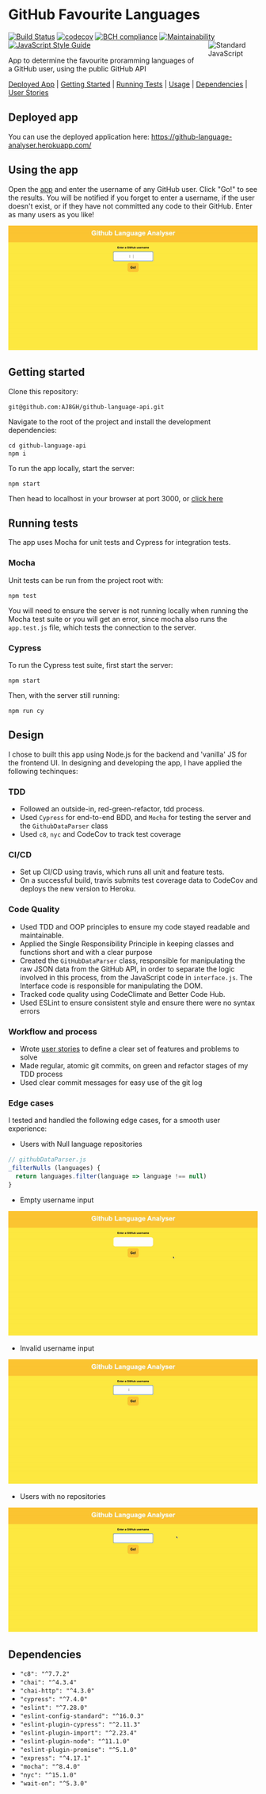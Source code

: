 # GitHub Favourite Languages

[![Build Status](https://travis-ci.com/AJ8GH/github-language-api.svg?branch=main)](https://travis-ci.com/AJ8GH/github-language-api)
[![codecov](https://codecov.io/gh/AJ8GH/github-language-api/branch/main/graph/badge.svg?token=Jotushbsqm)](https://codecov.io/gh/AJ8GH/github-language-api)
[![BCH compliance](https://bettercodehub.com/edge/badge/AJ8GH/github-language-api?branch=main)](https://bettercodehub.com/results/AJ8GH/github-language-api)
[![Maintainability](https://api.codeclimate.com/v1/badges/e5c21864eb7f6e201b64/maintainability)](https://codeclimate.com/github/AJ8GH/github-language-api/maintainability)
[![JavaScript Style Guide](https://img.shields.io/badge/code_style-standard-brightgreen.svg)](https://standardjs.com)
 <a href="https://standardjs.com" style="float: right; padding: 0 0 20px 20px;"><img src="https://cdn.rawgit.com/feross/standard/master/sticker.svg" alt="Standard JavaScript" width="100" align="right"></a>

App to determine the favourite proramming languages of a GitHub user, using the public GitHub API

[Deployed App](#deployed-app) | [Getting Started](#getting-started) | [Running Tests](#running-tests) | [Usage](#using-the-app) | [Dependencies](#dependencies) | [User Stories](https://github.com/AJ8GH/github-language-api/blob/main/user-stories.md)

## Deployed app

You can use the deployed application here: https://github-language-analyser.herokuapp.com/

## Using the app

Open the [app](https://github-language-analyser.herokuapp.com/) and enter the username of any GitHub user. Click "Go!" to see the results. You will be notified if you forget to enter a username, if the user doesn't exist, or if they have not committed any code to their GitHub. Enter as many users as you like!

![my-repos](images/my-repos.gif)

## Getting started

Clone this repository:

```shell
git@github.com:AJ8GH/github-language-api.git
```

Navigate to the root of the project and install the development dependencies:

```shell
cd github-language-api
npm i
```

To run the app locally, start the server:

```shell
npm start
```

Then head to localhost in your browser at port 3000, or [click here](http://localhost:3000/)

## Running tests

The app uses Mocha for unit tests and Cypress for integration tests.

### Mocha

Unit tests can be run from the project root with:

```shell
npm test
```

You will need to ensure the server is not running locally when running the Mocha test suite or you will get an error, since mocha also runs the `app.test.js` file, which tests the connection to the server.

### Cypress

To run the Cypress test suite, first start the server:

```shell
npm start
```

Then, with the server still running:

```shell
npm run cy
```

## Design

I chose to built this app using Node.js for the backend and 'vanilla' JS for the frontend UI. In designing and developing the app, I have applied the following techinques:

### TDD

* Followed an outside-in, red-green-refactor, tdd process.
* Used `Cypress` for end-to-end BDD, and `Mocha` for testing the server and the `GithubDataParser` class
* Used `c8`, `nyc` and CodeCov to track test coverage

### CI/CD

* Set up CI/CD using travis, which runs all unit and feature tests.
* On a successful build, travis submits test coverage data to CodeCov and deploys the new version to Heroku.

### Code Quality

* Used TDD and OOP principles to ensure my code stayed readable and maintainable.
* Applied the Single Responsibility Principle in keeping classes and functions short and with a clear purpose
* Created the `GitHubDataParser` class, responsible for manipulating the raw JSON data from the GitHub API, in order to separate the logic involved in this process, from the JavaScript code in `interface.js`. The Interface code is responsible for manipulating the DOM.
* Tracked code quality using CodeClimate and Better Code Hub.
* Used ESLint to ensure consistent style and ensure there were no syntax errors

### Workflow and process

* Wrote [user stories](https://github.com/AJ8GH/github-language-api/blob/main/user-stories.md) to define a clear set of features and problems to solve
* Made regular, atomic git commits, on green and refactor stages of my TDD process
* Used clear commit messages for easy use of the git log

### Edge cases

I tested and handled the following edge cases, for a smooth user experience:
* Users with Null language repositories

```js
// githubDataParser.js
_filterNulls (languages) {
  return languages.filter(language => language !== null)
}
```

* Empty username input

![no-input](images/no-input.gif)

* Invalid username input

![no-user](images/no-user.gif)

* Users with no repositories

![no-code](images/no-code.gif)

## Dependencies

* `"c8": "^7.7.2"`
* `"chai": "^4.3.4"`
* `"chai-http": "^4.3.0"`
* `"cypress": "^7.4.0"`
* `"eslint": "^7.28.0"`
* `"eslint-config-standard": "^16.0.3"`
* `"eslint-plugin-cypress": "^2.11.3"`
* `"eslint-plugin-import": "^2.23.4"`
* `"eslint-plugin-node": "^11.1.0"`
* `"eslint-plugin-promise": "^5.1.0"`
* `"express": "^4.17.1"`
* `"mocha": "^8.4.0"`
* `"nyc": "^15.1.0"`
* `"wait-on": "^5.3.0"`
